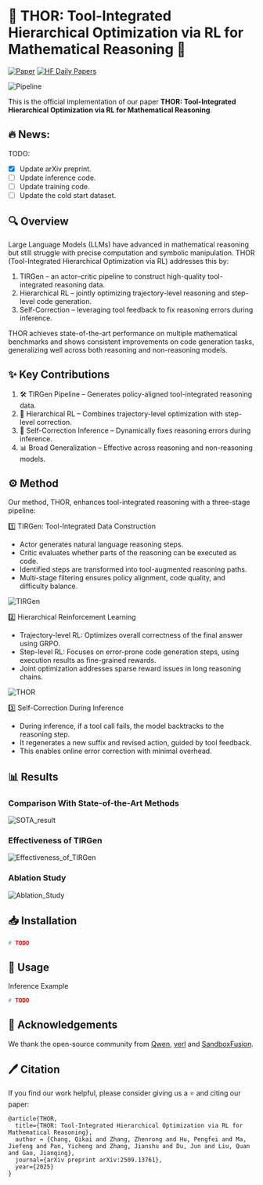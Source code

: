 # 🚀 THOR: Tool-Integrated Hierarchical Optimization via RL for Mathematical Reasoning 🚀


[![Paper](https://img.shields.io/badge/arXiv-2509.13761-b31b1b.svg)](https://arxiv.org/abs/2509.13761)
[![HF Daily Papers](https://img.shields.io/badge/🤗%20Hugging%20Face-Model-blue)](https://huggingface.co/papers/2509.13761)

![Pipeline](assets/introduction.png)

This is the official implementation of our paper **THOR: Tool-Integrated Hierarchical Optimization via RL for Mathematical Reasoning**.

## :fire: News:

TODO:
- [x] Update arXiv preprint.
- [ ] Update inference code.
- [ ] Update training code.
- [ ] Update the cold start dataset.

## 🔍 Overview
Large Language Models (LLMs) have advanced in mathematical reasoning but still struggle with precise computation and symbolic manipulation. THOR (Tool-Integrated Hierarchical Optimization via RL) addresses this by:

1. TIRGen – an actor–critic pipeline to construct high-quality tool-integrated reasoning data.
2. Hierarchical RL – jointly optimizing trajectory-level reasoning and step-level code generation.
3. Self-Correction – leveraging tool feedback to fix reasoning errors during inference.

THOR achieves state-of-the-art performance on multiple mathematical benchmarks and shows consistent improvements on code generation tasks, generalizing well across both reasoning and non-reasoning models.

## ✨ Key Contributions
1. 🛠 TIRGen Pipeline – Generates policy-aligned tool-integrated reasoning data.
2. 🎯 Hierarchical RL – Combines trajectory-level optimization with step-level correction.
3. 🔄 Self-Correction Inference – Dynamically fixes reasoning errors during inference.
4. 📊 Broad Generalization – Effective across reasoning and non-reasoning models.

## ⚙️ Method
Our method, THOR, enhances tool-integrated reasoning with a three-stage pipeline:

1️⃣ TIRGen: Tool-Integrated Data Construction
- Actor generates natural language reasoning steps.
- Critic evaluates whether parts of the reasoning can be executed as code.
- Identified steps are transformed into tool-augmented reasoning paths.
- Multi-stage filtering ensures policy alignment, code quality, and difficulty balance.

![TIRGen](assets/data_construction.png)

2️⃣ Hierarchical Reinforcement Learning
- Trajectory-level RL: Optimizes overall correctness of the final answer using GRPO.
- Step-level RL: Focuses on error-prone code generation steps, using execution results as fine-grained rewards.
- Joint optimization addresses sparse reward issues in long reasoning chains.

![THOR](assets/optimization.png)

3️⃣ Self-Correction During Inference
- During inference, if a tool call fails, the model backtracks to the reasoning step.
- It regenerates a new suffix and revised action, guided by tool feedback.
- This enables online error correction with minimal overhead.

## 📊 Results

### Comparison With State-of-the-Art Methods
![SOTA_result](assets/sota_result.png)

### Effectiveness of TIRGen
![Effectiveness_of_TIRGen](assets/effectiveness_of_TIRGen.png)

### Ablation Study
![Ablation_Study](assets/Ablation_Study.png)


## 📥 Installation
```python
# TODO
```

## 🚀 Usage
Inference Example
```python
# TODO
```


## 🙌 Acknowledgements
We thank the open-source community from [Qwen](https://github.com/QwenLM/Qwen), [verl](https://github.com/volcengine/verl) and [SandboxFusion](https://github.com/bytedance/SandboxFusion).


## 🖊️ Citation
If you find our work helpful, please consider giving us a ⭐ and citing our paper:
```
@article{THOR,
  title={THOR: Tool-Integrated Hierarchical Optimization via RL for Mathematical Reasoning},
  author = {Chang, Qikai and Zhang, Zhenrong and Hu, Pengfei and Ma, Jiefeng and Pan, Yicheng and Zhang, Jianshu and Du, Jun and Liu, Quan and Gao, Jianqing},
  journal={arXiv preprint arXiv:2509.13761},
  year={2025}
}
```







